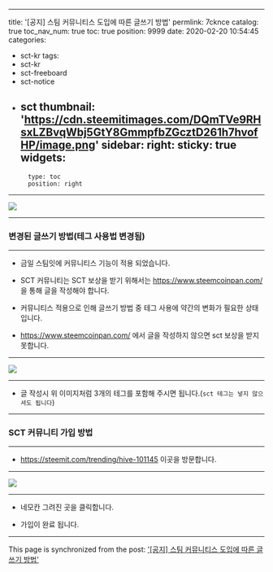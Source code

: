 
---
title: '[공지] 스팀 커뮤니티스 도입에 따른 글쓰기 방법'
permlink: 7cknce
catalog: true
toc_nav_num: true
toc: true
position: 9999
date: 2020-02-20 10:54:45
categories:
- sct-kr
tags:
- sct-kr
- sct-freeboard
- sct-notice
- sct
thumbnail: 'https://cdn.steemitimages.com/DQmTVe9RHsxLZBvqWbj5GtY8GmmpfbZGcztD261h7hvofHP/image.png'
sidebar:
    right:
        sticky: true
widgets:
    -
        type: toc
        position: right
---


![](https://cdn.steemitimages.com/DQmTVe9RHsxLZBvqWbj5GtY8GmmpfbZGcztD261h7hvofHP/image.png)

***

### 변경된 글쓰기 방법(테그 사용법 변경됨)

***

* 금일 스팀잇에 커뮤니티스 기능이 적용 되었습니다.

* SCT 커뮤니티는 SCT 보상을 받기 위해서는  https://www.steemcoinpan.com/ 을 통해 글을 작성해야 합니다.

* 커뮤니티스 적용으로 인해 글쓰기 방법 중 테그 사용에 약간의 변화가 필요한 상태입니다.

*  https://www.steemcoinpan.com/ 에서 글을 작성하지 않으면 sct 보상을 받지 못합니다.

***

![](https://cdn.steemitimages.com/DQmThJv4Cu86k9YmvjeQCsiDew5YKd68FDTEK4dAXVxZN8z/image.png)

***

* 글 작성시 위 이미지처럼 3개의 테그를 포함해 주시면 됩니다.(`sct 테그는 넣지 않으셔도 됩니다`)

***

### SCT 커뮤니티 가입 방법

***

* https://steemit.com/trending/hive-101145 이곳을 방문합니다.

***

![](https://cdn.steemitimages.com/DQmUXXbeF5F4G69Gtc5ih3yMhwoHJUnqgmUif7LDr7PgUBx/image.png)

***

* 네모칸 그려진 곳을 클릭합니다.

* 가입이 완료 됩니다.

- - -

This page is synchronized from the post: ['[공지] 스팀 커뮤니티스 도입에 따른 글쓰기 방법'](https://steemit.com/@sct/7cknce)
